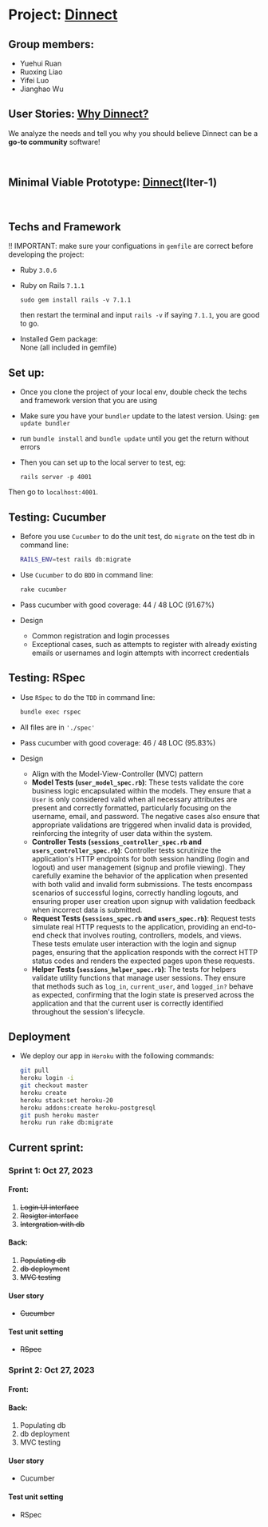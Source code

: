 # Project: [Dinnect ](https://blooming-mesa-33682-02a98668ba0d.herokuapp.com/) 
## Group members:
- Yuehui Ruan
- Ruoxing Liao
- Yifei Luo
- Jianghao Wu


## User Stories: [Why Dinnect?](DINNECT_README.md)
We analyze the needs and tell you why you should believe Dinnect can be a __go-to community__ software!

<br>

## Minimal Viable Prototype: [Dinnect](https://blooming-mesa-33682-02a98668ba0d.herokuapp.com/)(Iter-1)

<br>

## Techs and Framework

  !! IMPORTANT: make sure your configuations in `gemfile` are correct before developing the project:
- Ruby `3.0.6` <br>
- Ruby on Rails `7.1.1`
  ```
  sudo gem install rails -v 7.1.1
  ```
  then restart the terminal and input
  `rails -v` if saying `7.1.1`, you are good to go.
  <br>

- Installed Gem package:<br>
  None (all included in gemfile)
   <br>


## Set up:
- Once you clone the project of your local env, double check the techs and framework version that you are using
- Make sure you have your `bundler` update to the latest version. Using: `gem update bundler` 
- run  `bundle install` and `bundle update` until you get the return without errors
- Then you can set up to the local server to test, eg:

  ```
  rails server -p 4001
  ```
Then go to `localhost:4001`. 

## Testing: Cucumber

- Before you use `Cucumber` to do the unit test, do `migrate` on the test db in command line:

  ```bash
  RAILS_ENV=test rails db:migrate
  ```

+ Use `Cucumber` to do `BDD` in command line:

  ```bash
  rake cucumber
  ```

+ Pass cucumber with good coverage: 44 / 48 LOC (91.67%)

+ Design
  + Common registration and login processes 
  + Exceptional cases, such as attempts to register with already existing emails or usernames and login attempts with incorrect credentials

## Testing: RSpec

+ Use `RSpec` to do the `TDD` in command line:

  ```bash
  bundle exec rspec
  ```

+ All files are in `'./spec'`
+ Pass cucumber with good coverage: 46 / 48 LOC (95.83%)
+ Design
  + Align with the Model-View-Controller (MVC) pattern
  + **Model Tests (`user_model_spec.rb`)**: These tests validate the core business logic encapsulated within the models. They ensure that a `User` is only considered valid when all necessary attributes are present and correctly formatted, particularly focusing on the username, email, and password. The negative cases also ensure that appropriate validations are triggered when invalid data is provided, reinforcing the integrity of user data within the system.
  + **Controller Tests (`sessions_controller_spec.rb` and `users_controller_spec.rb`)**: Controller tests scrutinize the application's HTTP endpoints for both session handling (login and logout) and user management (signup and profile viewing). They carefully examine the behavior of the application when presented with both valid and invalid form submissions. The tests encompass scenarios of successful logins, correctly handling logouts, and ensuring proper user creation upon signup with validation feedback when incorrect data is submitted.
  + **Request Tests (`sessions_spec.rb` and `users_spec.rb`)**: Request tests simulate real HTTP requests to the application, providing an end-to-end check that involves routing, controllers, models, and views. These tests emulate user interaction with the login and signup pages, ensuring that the application responds with the correct HTTP status codes and renders the expected pages upon these requests.
  + **Helper Tests (`sessions_helper_spec.rb`)**: The tests for helpers validate utility functions that manage user sessions. They ensure that methods such as `log_in`, `current_user`, and `logged_in?` behave as expected, confirming that the login state is preserved across the application and that the current user is correctly identified throughout the session's lifecycle.

## Deployment

+ We deploy our app in `Heroku` with the following commands:

  ```bash
  git pull
  heroku login -i
  git checkout master
  heroku create
  heroku stack:set heroku-20
  heroku addons:create heroku-postgresql
  git push heroku master
  heroku run rake db:migrate
  ```

## Current sprint:

### Sprint 1: Oct 27, 2023
#### Front:
1.  <del> Login UI interface </del>
2. <del>Resigter interface</del>
3. <del>Intergration with db</del>

#### Back: 
1. <del>Populating db</del>
2. <del>db deployment</del>
3. <del>MVC testing</del>

#### User story

+ <del>Cucumber</del>

#### Test unit setting
- <del>RSpec</del>


### Sprint 2: Oct 27, 2023
#### Front:

#### Back: 
1. Populating db
2. db deployment
3. MVC testing

#### User story

+ Cucumber

#### Test unit setting
- RSpec